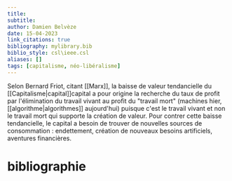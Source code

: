 ```yaml
---
title: 
subtitle:
author: Damien Belvèze
date: 15-04-2023
link_citations: true
bibliography: mylibrary.bib
biblio_style: csl\ieee.csl
aliases: []
tags: [capitalisme, néo-libéralisme]
---
```



Selon Bernard Friot, citant [[Marx]], la baisse de valeur tendancielle du [[Capitalisme|capital]]capital a pour origine la recherche du taux de profit par l'élimination du travail vivant au profit du "travail mort" (machines hier, [[algorithme|algorithmes]] aujourd'hui) puisque c'est le travail vivant et non le travail mort qui supporte la création de valeur. 
Pour contrer cette baisse tendancielle, le capital a besoin de trouver de nouvelles sources de consommation : endettement, création de nouveaux besoins artificiels, aventures financières.




# bibliographie

